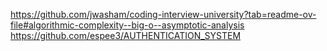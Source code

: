 https://github.com/jwasham/coding-interview-university?tab=readme-ov-file#algorithmic-complexity--big-o--asymptotic-analysis
https://github.com/espee3/AUTHENTICATION_SYSTEM
